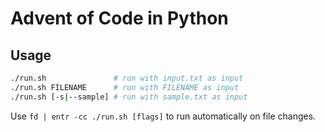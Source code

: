 # Advent of Code in Python

## Usage

```sh
./run.sh               # run with input.txt as input
./run.sh FILENAME      # run with FILENAME as input
./run.sh [-s|--sample] # run with sample.txt as input
```

Use `fd | entr -cc ./run.sh [flags]` to run automatically on file changes.
